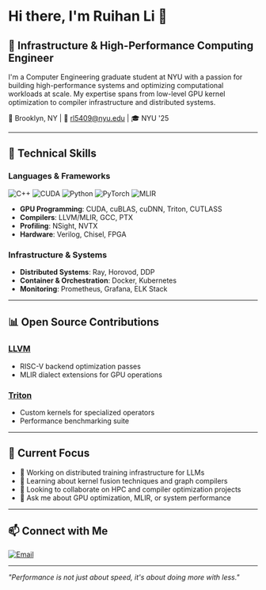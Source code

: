 # Hi there, I'm Ruihan Li 👋

## 🚀 Infrastructure & High-Performance Computing Engineer

I'm a Computer Engineering graduate student at NYU with a passion for building high-performance systems and optimizing computational workloads at scale. My expertise spans from low-level GPU kernel optimization to compiler infrastructure and distributed systems.

📍 Brooklyn, NY | 📧 rl5409@nyu.edu | 🎓 NYU '25

---

## 🔬 Technical Skills

### **Languages & Frameworks**
![C++](https://img.shields.io/badge/-C++-00599C?style=flat-square&logo=cplusplus&logoColor=white)
![CUDA](https://img.shields.io/badge/-CUDA-76B900?style=flat-square&logo=nvidia&logoColor=white)
![Python](https://img.shields.io/badge/-Python-3776AB?style=flat-square&logo=python&logoColor=white)
![PyTorch](https://img.shields.io/badge/-PyTorch-EE4C2C?style=flat-square&logo=pytorch&logoColor=white)
![MLIR](https://img.shields.io/badge/-MLIR-5C85DE?style=flat-square&logo=llvm&logoColor=white)

- **GPU Programming**: CUDA, cuBLAS, cuDNN, Triton, CUTLASS
- **Compilers**: LLVM/MLIR, GCC, PTX
- **Profiling**: NSight, NVTX
- **Hardware**: Verilog, Chisel, FPGA

### **Infrastructure & Systems**
- **Distributed Systems**: Ray, Horovod, DDP
- **Container & Orchestration**: Docker, Kubernetes
- **Monitoring**: Prometheus, Grafana, ELK Stack

---

## 📊 Open Source Contributions

### **[LLVM](https://github.com/Ruihan11/triton-benchmark)**
- RISC-V backend optimization passes
- MLIR dialect extensions for GPU operations

### **[Triton](https://github.com/Ruihan11/triton-mlir-benchmark)**
- Custom kernels for specialized operators
- Performance benchmarking suite

---


## 🎯 Current Focus

- 🔭 Working on distributed training infrastructure for LLMs
- 🌱 Learning about kernel fusion techniques and graph compilers
- 👯 Looking to collaborate on HPC and compiler optimization projects
- 💬 Ask me about GPU optimization, MLIR, or system performance

---

## 📫 Connect with Me

[![Email](https://img.shields.io/badge/-Email-D14836?style=flat-square&logo=gmail&logoColor=white)](mailto:rl5409@nyu.edu)

---

*"Performance is not just about speed, it's about doing more with less."*
